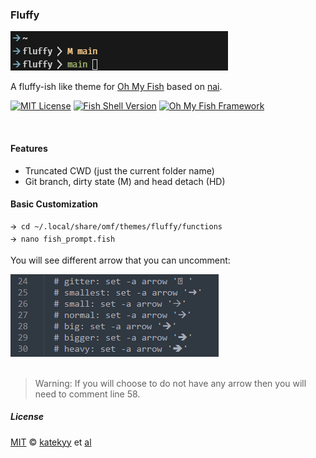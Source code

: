 ### Fluffy
<div>
  <img src="./fluff.png"/>
</div>

A fluffy-ish like theme for [Oh My Fish][omf-link] based on [nai](https://github.com/oh-my-fish/theme-nai).

[![MIT License](https://img.shields.io/badge/license-MIT-007EC7.svg?color=%237CAFC2&style=flat-square)](/LICENSE)
[![Fish Shell Version](https://img.shields.io/badge/fish-v3.0.0-007EC7.svg?color=%237CAFC2&style=flat-square)](https://fishshell.com)
[![Oh My Fish Framework](https://img.shields.io/badge/Oh%20My%20Fish-Framework-007EC7.svg?color=%237CAFC2&style=flat-square)](https://www.github.com/oh-my-fish/oh-my-fish)

<br/>

#### Features

- Truncated CWD (just the current folder name)
- Git branch, dirty state (M) and head detach (HD)

####  Basic Customization
```
🡪 cd ~/.local/share/omf/themes/fluffy/functions
🡪 nano fish_prompt.fish
```
You will see different arrow that you can uncomment:
<div>
  <img src=".pastes/2022-06-27-16-30-12.png"/>
</div>

<br/>

> Warning: If you will choose to do not have any arrow
> then you will need to comment line 58.

##### License

[MIT][mit] © [katekyy][author] et [al][contributors]


[mit]:            https://opensource.org/licenses/MIT
[author]:         https://github.com/{{USER}}
[contributors]:   https://github.com/{{USER}}/theme-fluffy/graphs/contributors
[omf-link]:       https://www.github.com/oh-my-fish/oh-my-fish

[license-badge]:  https://img.shields.io/badge/license-MIT-007EC7.svg?style=flat-square
